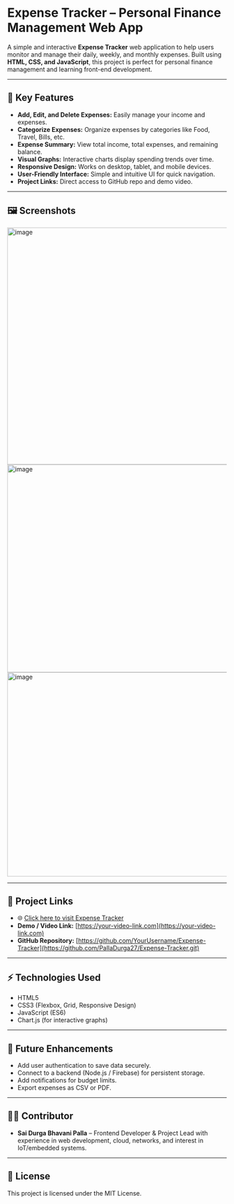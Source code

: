 # Expense Tracker – Personal Finance Management Web App

A simple and interactive **Expense Tracker** web application to help users monitor and manage their daily, weekly, and monthly expenses. Built using **HTML, CSS, and JavaScript**, this project is perfect for personal finance management and learning front-end development.

---

## 🌟 Key Features

- **Add, Edit, and Delete Expenses:** Easily manage your income and expenses.
- **Categorize Expenses:** Organize expenses by categories like Food, Travel, Bills, etc.
- **Expense Summary:** View total income, total expenses, and remaining balance.
- **Visual Graphs:** Interactive charts display spending trends over time.
- **Responsive Design:** Works on desktop, tablet, and mobile devices.
- **User-Friendly Interface:** Simple and intuitive UI for quick navigation.
- **Project Links:** Direct access to GitHub repo and demo video.

---

## 🖼️ Screenshots

<img width="1013" height="543" alt="image" src="https://github.com/user-attachments/assets/0070739e-527d-498e-b56b-0c2718617678" />
<img width="957" height="476" alt="image" src="https://github.com/user-attachments/assets/41bb40ee-dcc6-4f3a-9b3e-e19b5f95fd56" />
<img width="931" height="468" alt="image" src="https://github.com/user-attachments/assets/c5bd5fa7-5228-4148-9843-7c6eb4e9fee8" />


---

## 🔗 Project Links

- 🌐 [Click here to visit Expense Tracker]()
- **Demo / Video Link:** [https://your-video-link.com](https://your-video-link.com) 
- **GitHub Repository:** [https://github.com/YourUsername/Expense-Tracker](https://github.com/PallaDurga27/Expense-Tracker.git)


---

## ⚡ Technologies Used

- HTML5  
- CSS3 (Flexbox, Grid, Responsive Design)  
- JavaScript (ES6)  
- Chart.js (for interactive graphs)  

---

## 📌 Future Enhancements

- Add user authentication to save data securely.  
- Connect to a backend (Node.js / Firebase) for persistent storage.  
- Add notifications for budget limits.  
- Export expenses as CSV or PDF.  

---

## 👩‍💻 Contributor
- **Sai Durga Bhavani Palla** – Frontend Developer & Project Lead with experience in web development, cloud, networks, and interest in IoT/embedded systems.

---

## 📄 License

This project is licensed under the MIT License.  
